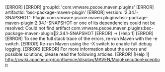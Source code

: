 [ERROR] 
[ERROR] groupId: 'com.vmware.pscoe.maven.plugins'
[ERROR] artifactId: 'bsc-package-maven-plugin'
[ERROR] version: '2.34.1-SNAPSHOT': Plugin com.vmware.pscoe.maven.plugins:bsc-package-maven-plugin:2.34.1-SNAPSHOT or one of its dependencies could not be resolved: Could not find artifact com.vmware.pscoe.maven.plugins:bsc-package-maven-plugin:jar:2.34.1-SNAPSHOT
[ERROR] -> [Help 1]
[ERROR] 
[ERROR] To see the full stack trace of the errors, re-run Maven with the -e switch.
[ERROR] Re-run Maven using the -X switch to enable full debug logging.
[ERROR] 
[ERROR] For more information about the errors and possible solutions, please read the following articles:
[ERROR] [Help 1] http://cwiki.apache.org/confluence/display/MAVEN/MojoExecutionException
